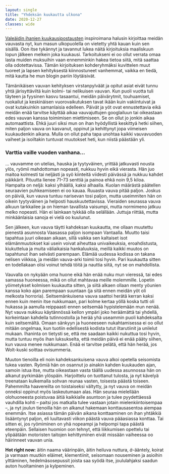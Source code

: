 ```yaml
---
layout: single
title: "Yhdeksän kuukautta ulkona"
date: 2020-12-27
classes: wide
---
```


[Valeäidin ihanien kuukausipostausten](https://valeaiti.fi/tag/vauvavuosi-kuukausittain/) inspiroimana halusin kirjoittaa meidän vauvasta nyt, kun masun ulkopuolella on vietetty yhtä kauan kuin sen sisällä. Oon itse tykännyt ja tavannut lukea näitä kirjoituksia maaliskuun lopun jälkeen melkein joka kuukausi. Tarkoitukseni ei oo ollut verrata omaa lasta muiden muksuihin vaan ennemminkin hakea tietoa siitä, mitä saattaa olla odotettavissa. Tämän kirjoituksen kohderyhmäksi kuvittelen muut tuoreet ja lapsen kehityksestä kiinnostuneet vanhemmat, vaikka en tiedä, mitä kautta he mun blogin pariin löytäisivät. 

Tämänikäisen vauvan kehityksen virstanpylväät ja opitut asiat eivät tunnu yhtä järisyttäviltä kuin kolmi- tai nelikuisen vauvan. Kun puoli vuotta tuli täyteen ja fyysinen kasvu tasaantui, meidän päivärytmit, touhuamiset, ruokailut ja keskinäisen vuorovaikutuksen tavat ikään kuin vakiintuivat ja ovat kutakuinkin samanlaisia edelleen. Päivät ja yöt ovat ennustettavia eikä meidän enää tarvitse käyttää aikaa vauvajuttujen googlailuun tai oikeastaan edes vauvan kanssa toimimisen miettimiseen. Se on ollut jo jonkin aikaa automaattista. Ehkä juuri siksi mun on ihan hyödyllistä keskittyä hetki siihen, miten paljon vauva on kasvanut, oppinut ja kehittynyt jopa viimeisen kuukaudenkin aikana. Mulla on ollut paha tapa unohtaa kaikki vauvavuoden vaiheet ja isoiltakin tuntuvat muutokset heti, kun niistä päästään yli. 

### Varttia vaille vuoden vanhana...

... vauvamme on utelias, hauska ja tyytyväinen, yrittää jatkuvasti nousta ylös, ryömii mahdottoman nopeasti, nukkuu hyvin eikä vierasta. Hän juo maitoa kolmesti tai neljästi ja syö kiinteitä viidesti päivässä ja nukkuu kahdet päikkärit. Pituutta lienee 71–73 senttiä ja painoa ehkä noin 9,5 kiloa. Hampaita on neljä: kaksi ylhäällä, kaksi alhaalla. Kuolan määrästä päätellen seuraavien puhkeamiseen ei oo kauaa. Ruuasta vauva pitää paljon. Joskus on päiviä, kun vauva tuntuu narisevan tosi paljon, mutta useimmiten hän on oikein tyytyväinen ja helposti hauskuutettavissa. Vieraiden seurassa vauva alkuun tarkkailee ja on hieman tavallista vaisumpi, mutta normimeno jatkuu melko nopeasti. Hän ei lainkaan tykkää olla selällään. Juttuja riittää, mutta minkäänlaisia sanoja ei vielä oo kuulunut.

Sen jälkeen, kun vauva täytti kahdeksan kuukautta, me ollaan muutettu pienestä asunnosta Vaasassa paljon isompaan Vantaalla. Muutto taisi tapahtua juuri oikeaan aikaan, sillä vaikka sen kaltaiset isot elämänmuutokset kai usein voivat aiheuttaa univaikeuksia, eroahdistusta, kiukuttelua ja muita väliaikaisia hankaluuksia, meillä kaikki muutos on tapahtunut ihan selvästi parempaan. Elämää uudessa kodissa on takana nelisen viikkoa, ja meidän vauva-arki toimii tosi hyvin. Pari kuukautta sitten en todellakaan olisi voinut tehdä töitä ja nauttia siitä, nyt se on mahdollista.

Vauvalla on nykyään oma huone eikä hän enää nuku mun vieressä, tai edes samassa huoneessa, mikä on ollut mahtavaa meille molemmille. Lopetin yöimetykset kolmisen kuukautta sitten, ja siitä alkaen ollaan menty yöunien kanssa koko ajan parempaan suuntaan (ja sitä ennen meidän yöt oli melkosta horroria). Seitsemänkuisena vauva saattoi herätä kerran kaksi ennen kuin menin itse nukkumaan, pari kolme kertaa yöllä koska tutti oli hukassa ja aamulla reippaasti ennen seitsemää hypistelemään mun nenää. Nyt vauva nukkuu käytännössä kellon ympäri joko heräämättä tai yhdellä, korkeintaan kahdella tutinnostolla ja herää yhä useammin puoli kahdeksalta kuin seitsemältä. Omaan sänkyyn ja huoneeseen nukahtamisessa ei oo ollut mitään ongelmaa, kun tuotiin edellisestä kodista tutut iltarutiinit ja unilelut mukaan. Ihaninta on tietysti se, että me saadaan kaikki nukuttua tosi hyvin, mutta tuntuu myös ihan luksukselta, että meidän päivä ei enää pääty siihen, kun vauva menee nukkumaan. Enää ei tarvitse pelätä, että hän herää, jos Wolt-kuski soittaa ovisummeria. 

Muuton tienoilla eli noin kahdeksankuisena vauva alkoi opetella seisomista tukea vasten. Ryömiä hän on osannut jo ainakin kahden kuukauden ajan, samoin istua itse, mutta oikeastaan vasta täällä uudessa asunnossa hän on alkanut pyrkimään ylöspäin. Harjoittelu on tuottanut tulosta, ja nyt kävelyä treenataan kulkemalla sohvan reunaa vasten, toisesta päästä toiseen. Pahemmilta haavereilta on toistaiseksi vältytty, ja nyt vauva on meidän onneksi oppinut myös laskeutumaan alas. Hän seuraa mielellään olohuoneesta poistuvaa äitiä kaikkialle asuntoon ja tulee pyydettäessä vauhdilla kohti – paitsi jos matkalla tulee vastaan jotain mielenkiintoisempaa –, ja nyt joulun tienoilla hän on alkanut hakemaan konttausasentoa aiempaa enemmän. Itse asiassa tämän päivän aikana konttaaminen on ihan yhtäkkiä lisääntynyt paljon, eli luultavasti viikon päästä vauva pääasiassa konttaa. Tai sitten ei, jos ryömiminen on yhä nopeampi ja helpompi tapa päästä eteenpäin. Sellaisen huomion oon tehnyt, että liikkumisen opettelu tai ylipäätään motoristen taitojen kehittyminen eivät missään vaiheessa oo häirinneet vauvan unia. 

**Hot right now:** äitin naama väärinpäin, äitin heiluva nuttura, *ä*-ääntely, koirat ja varmaan muutkin eläimet, klementiinit, seisomaan nouseminen ja asioihin ylttäminen, hedelmäsosepussit joista saa syödä itse, joululahjaksi saadun auton huoltaminen ja kylpeminen. 